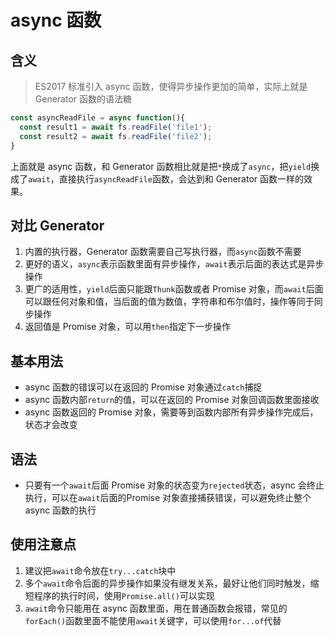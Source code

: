 # async 函数

## 含义

> ES2017 标准引入 async 函数，使得异步操作更加的简单，实际上就是 Generator 函数的语法糖

```javascript
const asyncReadFile = async function(){
  const result1 = await fs.readFile('file1');
  const result2 = await fs.readFile('file2');
}
```

上面就是 async 函数，和 Generator 函数相比就是把`*`换成了`async`，把`yield`换成了`await`，直接执行`asyncReadFile`函数，会达到和 Generator 函数一样的效果。

## 对比 Generator

1. 内置的执行器，Generator 函数需要自己写执行器，而`async`函数不需要
2. 更好的语义，`async`表示函数里面有异步操作，`await`表示后面的表达式是异步操作
3. 更广的适用性，`yield`后面只能跟`Thunk`函数或者 Promise 对象，而`await`后面可以跟任何对象和值，当后面的值为数值，字符串和布尔值时，操作等同于同步操作
4. 返回值是 Promise 对象，可以用`then`指定下一步操作

## 基本用法

* async 函数的错误可以在返回的 Promise 对象通过`catch`捕捉
* async 函数内部`return`的值，可以在返回的 Promise 对象回调函数里面接收
* async 函数返回的 Promise 对象，需要等到函数内部所有异步操作完成后，状态才会改变

## 语法

* 只要有一个`await`后面 Promise 对象的状态变为`rejected`状态，async 会终止执行，可以在`await`后面的Promise 对象直接捕获错误，可以避免终止整个 async 函数的执行

## 使用注意点

1. 建议把`await`命令放在`try...catch`块中
2. 多个`await`命令后面的异步操作如果没有继发关系，最好让他们同时触发，缩短程序的执行时间，使用`Promise.all()`可以实现
3. `await`命令只能用在 async 函数里面，用在普通函数会报错，常见的`forEach()`函数里面不能使用`await`关键字，可以使用`for...of`代替